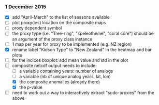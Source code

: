 ### 1 December 2015

- [x] add "April-March" to the list of seasons available
- [ ] plot proxy(ies) location on the composite maps
- [ ] proxy dependent symbol
- [ ] the proxy type (i.e. "Tree-ring", "speleotheme", "coral core") should
be an argument of the proxy class instance
- [ ] 1 map per year for proxy to be implemented (e.g. NZ region)
- [x] rename label "Kidson Type" to "New Zealand" in the heatmap and bar plots
- [ ] for the indices boxplot: add mean value and std in the plot
- [ ] composite netcdf output needs to include:
  - [ ] a variable containing years: number of analogs
  - [ ] a variable (nb of unique analog years, lat, lon)
  - [x] the composite anomalies (already there)
  - [x] the p-value

- [ ] need to work out a way to interactively extract "sudo-proxies" from the above
